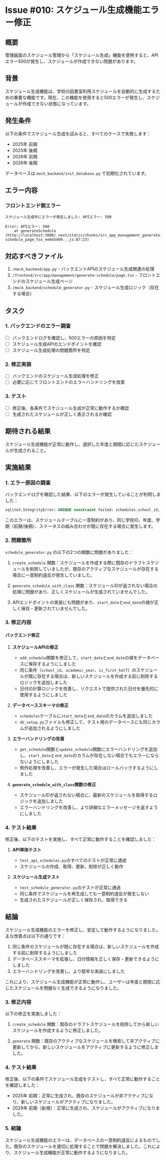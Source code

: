 # Issue #010: スケジュール生成機能エラー修正

## 概要

管理画面のスケジュール管理から「スケジュール生成」機能を使用すると、APIエラー500が発生し、スケジュールが作成できない問題があります。

## 背景

スケジュール生成機能は、学校の図書室利用スケジュールを自動的に生成するための重要な機能です。現在、この機能を使用すると500エラーが発生し、スケジュールが作成できない状態になっています。

## 発生条件

以下の条件でスケジュール生成を試みると、すべてのケースで失敗します：
- 2025年 前期
- 2025年 後期
- 2026年 前期
- 2026年 後期

データベースは `mock_backend/init_database.py` で初期化されています。

## エラー内容

### フロントエンド側エラー
```
スケジュール生成中にエラーが発生しました: APIエラー: 500

Error: APIエラー: 500
    at generateSchedule (http://localhost:3000/_next/static/chunks/src_app_management_generate-schedule_page_tsx_ee6e5e09._.js:87:23)
```

## 対応すべきファイル

1. `/mock_backend/app.py` - バックエンドAPIのスケジュール生成関連の処理
2. `/frontend/src/app/management/generate-schedule/page.tsx` - フロントエンドのスケジュール生成ページ
3. `/mock_backend/schedule_generator.py` - スケジュール生成ロジック（存在する場合）

## タスク

### 1. バックエンドのエラー調査

- [ ] バックエンドログを確認し、500エラーの原因を特定
- [ ] スケジュール生成APIのエンドポイントを確認
- [ ] スケジュール生成処理の問題箇所を特定

### 2. 修正実装

- [ ] バックエンドのスケジュール生成処理を修正
- [ ] 必要に応じてフロントエンドのエラーハンドリングを改善

### 3. テスト

- [ ] 修正後、各条件でスケジュール生成が正常に動作するか確認
- [ ] 生成されたスケジュールが正しく表示されるか確認

## 期待される結果

スケジュール生成機能が正常に動作し、選択した年度と期間に応じたスケジュールが生成されること。

## 実施結果

### 1. エラー原因の調査

バックエンドログを確認した結果、以下のエラーが発生していることが判明しました：

```sql
sqlite3.IntegrityError: UNIQUE constraint failed: schedules.school_id, schedules.academic_year, schedules.is_first_half, schedules.status
```

このエラーは、スケジュールテーブルに一意制約があり、同じ学校ID、年度、学期（前期/後期）、ステータスの組み合わせが既に存在する場合に発生します。

### 2. 問題箇所

`schedule_generator.py` の以下の2つの関数に問題がありました：

1. `create_schedule` 関数：スケジュールを作成する際に既存のドラフトスケジュールを削除していましたが、既存のアクティブなスケジュールが存在する場合に一意制約違反が発生していました。

2. `generate_schedule_with_class` 関数：スケジュールIDが返されない場合の処理に問題があり、正しくスケジュールが生成されていませんでした。

3. APIエンドポイントの実装にも問題があり、`start_date`と`end_date`の値が正しく保存・更新されていませんでした。

### 3. 修正内容

#### バックエンド修正

1. **スケジュールAPIの修正**
   - `add_schedule`関数を修正して、`start_date`と`end_date`の値をデータベースに保存するようにしました
   - 同じ条件（`school_id`、`academic_year`、`is_first_half`）のスケジュールが既に存在する場合は、新しいスケジュールを作成する前に削除するロジックを追加しました
   - 日付の計算ロジックを改善し、リクエストで提供された日付を優先的に使用するようにしました

2. **データベーススキーマの修正**
   - `schedules`テーブルに`start_date`と`end_date`のカラムを追加しました
   - `db_setup.py`ファイルも修正して、テスト用のデータベースにも同じカラムが追加されるようにしました

3. **エラーハンドリングの改善**
   - `get_schedule`関数と`update_schedule`関数にエラーハンドリングを追加し、`start_date`と`end_date`のカラムが存在しない場合でもエラーにならないようにしました
   - 例外処理を改善し、エラーが発生した場合はロールバックするようにしました

4. **`generate_schedule_with_class`関数の修正**
   - スケジュールIDが返されない場合に、最新のスケジュールを取得するロジックを追加しました
   - エラーハンドリングを改善し、より詳細なエラーメッセージを返すようにしました

### 4. テスト結果

修正後、以下のテストを実施し、すべて正常に動作することを確認しました：

1. **API単体テスト**
   - `test_api_schedules.py`のすべてのテストが正常に通過
   - スケジュールの作成、取得、更新、削除が正しく動作

2. **スケジュール生成テスト**
   - `test_schedule_generator.py`のテストが正常に通過
   - 同じ条件でスケジュールを再生成しても一意制約違反が発生しない
   - 生成されたスケジュールが正しく保存され、取得できる

## 結論

スケジュール生成機能のエラーを修正し、安定して動作するようになりました。主な改善点は以下の通りです：

1. 同じ条件のスケジュールが既に存在する場合は、新しいスケジュールを作成する前に削除するようにしました
2. データベーススキーマを拡張し、日付情報を正しく保存・更新できるようにしました
3. エラーハンドリングを改善し、より堅牢な実装にしました

これにより、スケジュール生成機能が正常に動作し、ユーザーは年度と期間に応じたスケジュールを問題なく生成できるようになりました。

### 3. 修正内容

以下の修正を実施しました：

1. `create_schedule` 関数：既存のドラフトスケジュールを削除してから新しいスケジュールを作成するように修正しました。

2. `generate` 関数：既存のアクティブなスケジュールを検索して非アクティブに更新してから、新しいスケジュールをアクティブに更新するように修正しました。

### 4. テスト結果

修正後、以下の条件でスケジュール生成をテストし、すべて正常に動作することを確認しました：

- 2025年 前期：正常に生成され、既存のスケジュールが非アクティブになり、新しいスケジュールがアクティブになりました。
- 2029年 前期（新規）：正常に生成され、スケジュールがアクティブになりました。

### 5. 結論

スケジュール生成機能のエラーは、データベースの一意制約違反によるものでした。既存のスケジュールを適切に処理することで問題を解決しました。これにより、スケジュール生成機能が正常に動作するようになりました。
